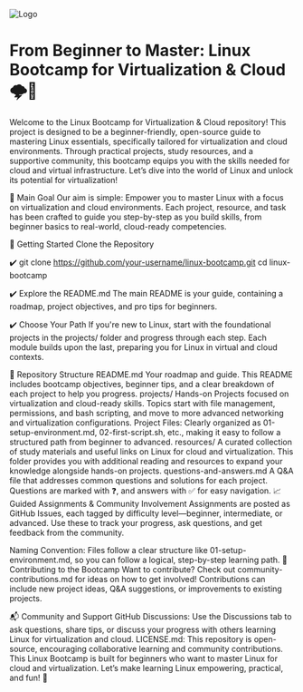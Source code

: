 
![Logo](https://img.shields.io/badge/-Mindset-ffffff?logo=data:image/png;base64,**YOUR_BASE64_ENCODED_IMAGE_HERE**&style=for-the-badge&logoColor=black&labelColor=white)

# From Beginner to Master: Linux Bootcamp for Virtualization & Cloud 🌩️🐧

Welcome to the Linux Bootcamp for Virtualization & Cloud repository! This project is designed to be a beginner-friendly, open-source guide to mastering Linux essentials, specifically tailored for virtualization and cloud environments. Through practical projects, study resources, and a supportive community, this bootcamp equips you with the skills needed for cloud and virtual infrastructure. Let’s dive into the world of Linux and unlock its potential for virtualization!

🌱 Main Goal
Our aim is simple:
Empower you to master Linux with a focus on virtualization and cloud environments. Each project, resource, and task has been crafted to guide you step-by-step as you build skills, from beginner basics to real-world, cloud-ready competencies.

🚀 Getting Started
Clone the Repository


✔️ git clone https://github.com/your-username/linux-bootcamp.git
cd linux-bootcamp


✔️ Explore the README.md
The main README is your guide, containing a roadmap, project objectives, and pro tips for beginners.

✔️ Choose Your Path
If you're new to Linux, start with the foundational projects in the projects/ folder and progress through each step. Each module builds upon the last, preparing you for Linux in virtual and cloud contexts.

📂 Repository Structure
README.md
Your roadmap and guide. This README includes bootcamp objectives, beginner tips, and a clear breakdown of each project to help you progress.
projects/
Hands-on Projects focused on virtualization and cloud-ready skills. Topics start with file management, permissions, and bash scripting, and move to more advanced networking and virtualization configurations.
Project Files: Clearly organized as 01-setup-environment.md, 02-first-script.sh, etc., making it easy to follow a structured path from beginner to advanced.
resources/
A curated collection of study materials and useful links on Linux for cloud and virtualization. This folder provides you with additional reading and resources to expand your knowledge alongside hands-on projects.
questions-and-answers.md
A Q&A file that addresses common questions and solutions for each project. Questions are marked with ❓, and answers with ✅ for easy navigation.
📈 Guided Assignments & Community Involvement
Assignments are posted as GitHub Issues, each tagged by difficulty level—beginner, intermediate, or advanced. Use these to track your progress, ask questions, and get feedback from the community.

Naming Convention: Files follow a clear structure like 01-setup-environment.md, so you can follow a logical, step-by-step learning path.
🤝 Contributing to the Bootcamp
Want to contribute? Check out community-contributions.md for ideas on how to get involved! Contributions can include new project ideas, Q&A suggestions, or improvements to existing projects.

📬 Community and Support
GitHub Discussions: Use the Discussions tab to ask questions, share tips, or discuss your progress with others learning Linux for virtualization and cloud.
LICENSE.md: This repository is open-source, encouraging collaborative learning and community contributions.
This Linux Bootcamp is built for beginners who want to master Linux for cloud and virtualization. Let’s make learning Linux empowering, practical, and fun! 🌟
